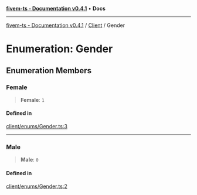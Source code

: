 [**fivem-ts - Documentation v0.4.1**](../../../README.md) • **Docs**

***

[fivem-ts - Documentation v0.4.1](../../../README.md) / [Client](../README.md) / Gender

# Enumeration: Gender

## Enumeration Members

### Female

> **Female**: `1`

#### Defined in

[client/enums/Gender.ts:3](https://github.com/Purpose-Dev/fivem-ts/blob/main/src/client/enums/Gender.ts#L3)

***

### Male

> **Male**: `0`

#### Defined in

[client/enums/Gender.ts:2](https://github.com/Purpose-Dev/fivem-ts/blob/main/src/client/enums/Gender.ts#L2)
